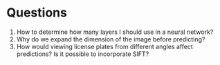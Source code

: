 # Questions
1. How to determine how many layers I should use in a neural network?
2. Why do we expand the dimension of the image before predicting?
3. How would viewing license plates from different angles affect predictions? Is it possible to incorporate SIFT?
